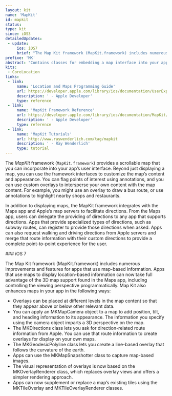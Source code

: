 ```yaml
---
layout: kit
name: 'MapKit'
id: mapkit
status:
type: kit
since: iOS3
detailedUpdates:
 - update:
     ios: iOS7
     brief: "The Map Kit framework (MapKit.framework) includes numerous improvements and features for apps that use map-based information. Apps that use maps to display location-based information can now take full advantage of the 3D map support found in the Maps app, including controlling the viewing perspective programmatically. Map Kit also enhances maps in your app. See page content."
prefixe: 'MK'
abstract: "Contains classes for embedding a map interface into your application and for reverse-geocoding coordinates."
kits:
 - CoreLocation
links:
 - link:
     name: 'Location and Maps Programming Guide'
     url: https://developer.apple.com/library/ios/documentation/UserExperience/Conceptual/LocationAwarenessPG/Introduction/Introduction.html
     description: ' - Apple Developer'
     type: reference
 - link:
     name: 'MapKit Framework Reference'
     url: https://developer.apple.com/library/ios/documentation/MapKit/Reference/MapKit_Framework_Reference/index.html
     description: ' - Apple Developer'
     type: reference
 - link:
     name: 'MapKit Tutorials'
     url: http://www.raywenderlich.com/tag/mapkit
     description: ' - Ray Wenderlich'
     type: tutorial
---
```


The *MapKit* framework (`MapKit.framework`) provides a scrollable map that you can incorporate into your app’s user interface. Beyond just displaying a map, you can use the framework interfaces to customize the map’s content and appearance. You can flag points of interest using annotations, and you can use custom overlays to intersperse your own content with the map content. For example, you might use an overlay to draw a bus route, or use annotations to highlight nearby shops and restaurants.

In addition to displaying maps, the MapKit framework integrates with the Maps app and Apple’s map servers to facilitate directions. From the Maps app, users can delegate the providing of directions to any app that supports directions. Apps that provide specialized types of directions, such as subway routes, can register to provide those directions when asked. Apps can also request walking and driving directions from Apple servers and merge that route information with their custom directions to provide a complete point-to-point experience for the user.



###&nbsp;iOS 7

The Map Kit framework (MapKit.framework) includes numerous improvements and features for apps that use map-based information. Apps that use maps to display location-based information can now take full advantage of the 3D map support found in the Maps app, including controlling the viewing perspective programmatically. Map Kit also enhances maps in your app in the following ways:

* Overlays can be placed at different levels in the map content so that they appear above or below other relevant data.
* You can apply an MKMapCamera object to a map to add position, tilt, and heading information to its appearance. The information you specify using the camera object imparts a 3D perspective on the map.
* The MKDirections class lets you ask for direction-related route information from Apple. You can use that route information to create overlays for display on your own maps.
* The MKGeodesicPolyline class lets you create a line-based overlay that follows the curvature of the earth.
* Apps can use the MKMapSnapshotter class to capture map-based images.
* The visual representation of overlays is now based on the MKOverlayRenderer class, which replaces overlay views and offers a simpler rendering approach.
* Apps can now supplement or replace a map’s existing tiles using the MKTileOverlay and MKTileOverlayRenderer classes.
